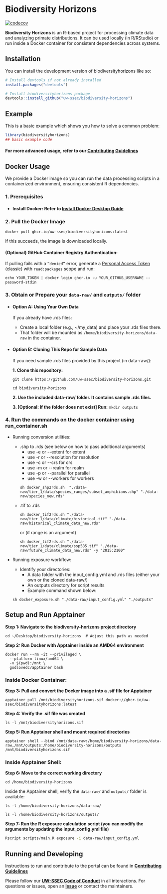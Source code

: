 <!-- README.md is generated from README.Rmd. Please edit that file -->

# Biodiversity Horizons

<!-- badges: start -->

[![codecov](https://codecov.io/gh/uw-ssec/biodiversity-horizons/graph/badge.svg?token=ee1oeNuMlb)](https://codecov.io/gh/uw-ssec/biodiversity-horizons)

<!-- badges: end -->

**Biodiversity Horizons** is an R-based project for processing climate data and
analyzing primate distributions. It can be used locally (in R/RStudio) or run
inside a Docker container for consistent dependencies across systems.

## Installation

You can install the development version of biodiversityhorizons like so:

```r
# Install devtools if not already installed
install.packages("devtools")

# Install biodiversityhorizons package
devtools::install_github("uw-ssec/biodiversity-horizons")
```

## Example

This is a basic example which shows you how to solve a common problem:

```r
library(biodiversityhorizons)
## basic example code
```

#### For more advanced usage, refer to our [**Contributing Guidelines**](./Contributing.md)

## Docker Usage

We provide a Docker image so you can run the data processing scripts in a
containerized environment, ensuring consistent R dependencies.

### 1. Prerequisites

- #### Install Docker: Refer to [**Install Docker Desktop Guide**](https://docs.docker.com/desktop/)

### 2. Pull the Docker Image

```
docker pull ghcr.io/uw-ssec/biodiversityhorizons:latest
```

If this succeeds, the image is downloaded locally.

#### (Optional) GitHub Container Registry Authentication:

If pulling fails with a `“denied”` error, generate a
[Personal Access Token](https://docs.github.com/en/authentication/keeping-your-account-and-data-secure/managing-your-personal-access-tokens)
(classic) with `read:packages` scope and run:

```
echo YOUR_TOKEN | docker login ghcr.io -u YOUR_GITHUB_USERNAME --password-stdin
```

### 3. Obtain or Prepare your `data-raw/` and `outputs/` folder

- #### Option A: Using Your Own Data

  If you already have .rds files:

  - Create a local folder (e.g., ~/my_data) and place your .rds files there.
  - That folder will be mounted as `/home/biodiversity-horizons/data-raw` in the
    container.

- #### Option B: Cloning This Repo for Sample Data

  If you need sample .rds files provided by this project (in data-raw/):

  **1. Clone this repository:**

  ```
  git clone https://github.com/uw-ssec/biodiversity-horizons.git
  ```

  ```
  cd biodiversity-horizons
  ```

  **2. Use the included data-raw/ folder. It contains sample .rds files.**
 
  **3. [Optional: If the folder does not exist] Run:** ```mkdir outputs```

### 4. Run the commands on the docker container using run_container.sh

- Running conversion utilities:
  - .shp to .rds (see below on how to pass additional arguments)
    - use -e or --extent for extent
    - use -r or --resolution for resolution
    - use -c or --crs for crs
    - use -m or --realm for realm
    - use -p or --parallel for parallel
    - use -w or --workers for workers
    ```
    sh docker_shp2rds.sh  "./data-raw/tier_1/data/species_ranges/subset_amphibians.shp" "./data-raw/species_new.rds"
    ```
  - .tif to .rds
    ```
    sh docker_tif2rds.sh "./data-raw/tier_1/data/climate/historical.tif" "./data-raw/historical_climate_data_new.rds"
    ```
    or (if range is an argument)
    ```
    sh docker_tif2rds.sh "./data-raw/tier_1/data/climate/ssp585.tif" "./data-raw/future_climate_data_new.rds" -y "2015:2100"
    ```
- Running exposure workflow:

  - Identify your directories:
    - A data folder with the input_config.yml and .rds files (either your own or
      the cloned data-raw/)
    - An outputs directory for script results
    - Example command shown below:

  ```
  sh docker_exposure.sh "./data-raw/input_config.yml" "./outputs"
  ```

## Setup and Run Apptainer

**Step 1: Navigate to the biodiversity-horizons project directory**

```
cd ~/Desktop/biodiversity-horizons  # Adjust this path as needed
```

**Step 2: Run Docker with Apptainer inside an AMD64 environment**

```
docker run --rm -it --privileged \
  --platform linux/amd64 \
  -v $(pwd):/mnt \
  godlovedc/apptainer bash
```

### Inside Docker Container:

**Step 3: Pull and convert the Docker image into a .sif file for Apptainer**

```
apptainer pull /mnt/biodiversityhorizons.sif docker://ghcr.io/uw-ssec/biodiversityhorizons:latest
```

**Step 4: Verify the .sif file was created**

```
ls -l /mnt/biodiversityhorizons.sif
```

**Step 5: Run Apptainer shell and mount required directories**

```
apptainer shell --bind /mnt/data-raw:/home/biodiversity-horizons/data-raw,/mnt/outputs:/home/biodiversity-horizons/outputs /mnt/biodiversityhorizons.sif
```

### Inside Apptainer Shell:

**Step 6: Move to the correct working directory**

```
cd /home/biodiversity-horizons
```

Inside the Apptainer shell, verify the `data-raw/` and `outputs/` folder is available:

```
ls -l /home/biodiversity-horizons/data-raw/
```
```
ls -l /home/biodiversity-horizons/outputs/
```


**Step 7: Run the R exposure calculation script (you can modify the arguments by
updating the input_config.yml file)**

```bash
Rscript scripts/main.R exposure -i data-raw/input_config.yml
```

## Running and Developing

Instructions to run and contribute to the portal can be found in
[**Contributing Guidelines**](./CONTRIBUTING.md)

Please follow our [**UW-SSEC Code of Conduct**](./CODE_OF_CONDUCT.md) in all
interactions. For questions or issues, open an
[**Issue**](https://github.com/uw-ssec/biodiversity-horizons/issues) or contact
the maintainers.
